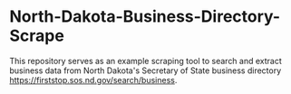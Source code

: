 # North-Dakota-Business-Directory-Scrape
This repository serves as an example scraping tool to search and extract business data from North Dakota's Secretary of State business directory https://firststop.sos.nd.gov/search/business.
